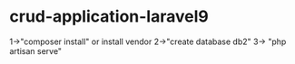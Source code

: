 # crud-application-laravel9
1->"composer install" or install vendor 
2->"create database db2" 
3-> "php artisan serve"
